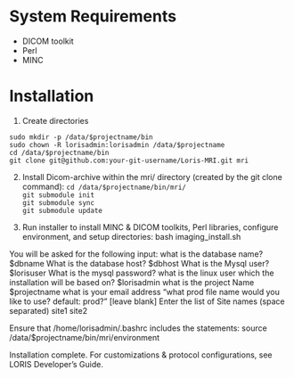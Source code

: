 # System Requirements
 * DICOM toolkit
 * Perl
 * MINC

# Installation

1. Create directories

```sudo mkdir -p /data/$projectname/bin``` <br>
```sudo chown -R lorisadmin:lorisadmin /data/$projectname``` <br>
```cd /data/$projectname/bin``` <br>
```git clone git@github.com:your-git-username/Loris-MRI.git mri```

2. Install Dicom-archive within the mri/ directory (created by the git clone command):
```cd /data/$projectname/bin/mri/ ```  <br>
```git submodule init```  <br>
```git submodule sync```  <br>
```git submodule update```


3. Run installer to install MINC & DICOM toolkits, Perl libraries, configure environment, and setup directories:
bash imaging_install.sh

You will be asked for the following input: 
what is the database name? $dbname
What is the database host? $dbhost
What is the Mysql user? $lorisuser 
What is the mysql password? 
what is the linux user which the installation will be based on? $lorisadmin
what is the project Name $projectname
what is your email address 
“what prod file name would you like to use? default: prod?”  [leave blank]
Enter the list of Site names (space separated) site1 site2

Ensure that /home/lorisadmin/.bashrc includes the statements: 
source /data/$projectname/bin/mri/environment

Installation complete. For customizations & protocol configurations, see LORIS Developer’s Guide.
